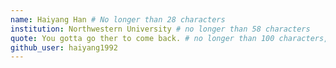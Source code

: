 ```yaml
---
name: Haiyang Han # No longer than 28 characters
institution: Northwestern University # no longer than 58 characters
quote: You gotta go ther to come back. # no longer than 100 characters, avoid using quotes(") to guarantee the format remains the same.
github_user: haiyang1992
---
```

